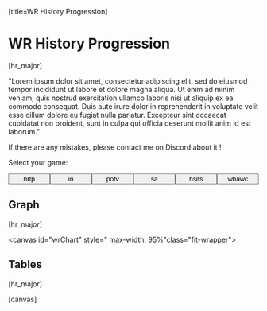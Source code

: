 [title=WR History Progression]
# WR History Progression
[hr_major]  

"Lorem ipsum dolor sit amet, consectetur adipiscing elit, sed do eiusmod tempor incididunt ut labore et dolore magna aliqua. Ut enim ad minim veniam, quis nostrud exercitation ullamco laboris nisi ut aliquip ex ea commodo consequat. Duis aute irure dolor in reprehenderit in voluptate velit esse cillum dolore eu fugiat nulla pariatur. Excepteur sint occaecat cupidatat non proident, sunt in culpa qui officia deserunt mollit anim id est laborum."


If there are any mistakes, please contact me on Discord about it !

Select your game: 

<div id="wr-game-buttons" style="background-color: lime; display: flex;">
    <button href="#/wr/th01" data-game="th01" style="width: 100%" id="hrtp">hrtp</button>
    <button href="#/wr/th08" data-game="th08" style="width: 100%" id="in">in</button>
    <button href="#/wr/th09" data-game="th09" style="width: 100%" id="pofv">pofv</button>
    <button href="#/wr/th11" data-game="th11" style="width: 100%" id="sa">sa</button>
    <button href="#/wr/th16" data-game="th16" style="width: 100%" id="hsifs">hsifs</button>
    <button href="#/wr/th17" data-game="th17" style="width: 100%" id="wbawc">wbawc</button>
</div>




## Graph
[hr_major]


<canvas id="wrChart" style=" max-width: 95%"class="fit-wrapper"></canvas>

## Tables
[hr_major]

[canvas]

<section id='main-wr-tables' style="display: grid; justify-items: stretch; justify-content: center;">
<div id="wr-buttons" style="background-color: rgb(3 5 15); display: flex;"></div>
<div id="wr-tables"></div>
</section>
